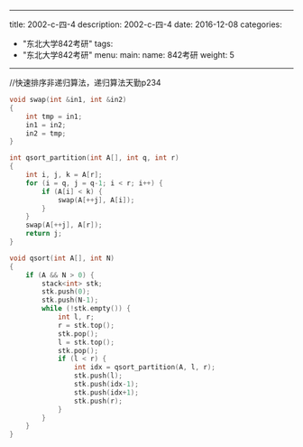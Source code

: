 
---
title: 2002-c-四-4
description: 2002-c-四-4
date: 2016-12-08
categories:
  - "东北大学842考研"
tags:
  - "东北大学842考研"
menu:
  main:
    name: 842考研
    weight: 5
---



//快速排序非递归算法，递归算法天勤p234


```cpp
void swap(int &in1, int &in2)
{
	int tmp = in1;
	in1 = in2;
	in2 = tmp;
}

int qsort_partition(int A[], int q, int r)
{
	int i, j, k = A[r];
	for (i = q, j = q-1; i < r; i++) {
		if (A[i] < k) {
			swap(A[++j], A[i]);
		}
	}
	swap(A[++j], A[r]);
	return j;
}

void qsort(int A[], int N)
{
	if (A && N > 0) {
		stack<int> stk;
		stk.push(0);
		stk.push(N-1);
		while (!stk.empty()) {
			int l, r;
			r = stk.top();
			stk.pop();
			l = stk.top();
			stk.pop();
			if (l < r) {
				int idx = qsort_partition(A, l, r);
				stk.push(l);
				stk.push(idx-1);
				stk.push(idx+1);
				stk.push(r);
			}
		}
	}
}
```


